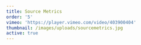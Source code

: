 ```yaml
---
title: Source Metrics
order: '5'
vimeo: 'https://player.vimeo.com/video/403900404'
thumbnail: /images/uploads/sourcemetrics.jpg
active: true
---
```

